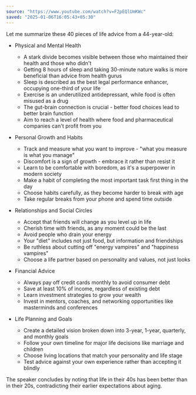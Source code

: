 ```yaml
---
source: "https://www.youtube.com/watch?v=F2pEQlUmKWc"
saved: "2025-01-06T16:05:43+05:30"
---
```

Let me summarize these 40 pieces of life advice from a 44-year-old:

* Physical and Mental Health
  - A stark divide becomes visible between those who maintained their health and those who didn't
  - Getting 8 hours of sleep and taking 30-minute nature walks is more beneficial than advice from health gurus
  - Sleep is described as the best legal performance enhancer, occupying one-third of your life
  - Exercise is an underutilized antidepressant, while food is often misused as a drug
  - The gut-brain connection is crucial - better food choices lead to better brain function
  - Aim to reach a level of health where food and pharmaceutical companies can't profit from you

* Personal Growth and Habits
  - Track and measure what you want to improve - "what you measure is what you manage"
  - Discomfort is a sign of growth - embrace it rather than resist it
  - Learn to be comfortable with boredom, as it's a superpower in modern society
  - Make a habit of completing the most important task first thing in the day
  - Choose habits carefully, as they become harder to break with age
  - Take regular breaks from your phone and spend time outside

* Relationships and Social Circles
  - Accept that friends will change as you level up in life
  - Cherish time with friends, as any moment could be the last
  - Avoid people who drain your energy
  - Your "diet" includes not just food, but information and friendships
  - Be ruthless about cutting off "energy vampires" and "happiness vampires"
  - Choose a life partner based on personality and values, not just looks

* Financial Advice
  - Always pay off credit cards monthly to avoid consumer debt
  - Save at least 10% of income, regardless of existing debt
  - Learn investment strategies to grow your wealth
  - Invest in mentors, coaches, and networking opportunities like masterminds and conferences

* Life Planning and Goals
  - Create a detailed vision broken down into 3-year, 1-year, quarterly, and monthly goals
  - Follow your own timeline for major life decisions like marriage and children
  - Choose living locations that match your personality and life stage
  - Test advice against your own experience rather than accepting it blindly

The speaker concludes by noting that life in their 40s has been better than in their 20s, contradicting their earlier expectations about aging.